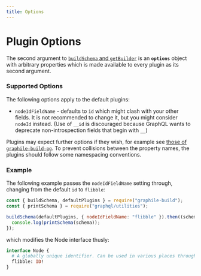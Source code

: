 ```yaml
---
title: Options
---
```


# Plugin Options

The second argument to
[`buildSchema` and `getBuilder`](./graphile-build)
is an **`options`** object with arbitrary properties which is made available to
every plugin as its second argument.

### Supported Options

The following options apply to the default plugins:

- `nodeIdFieldName` - defaults to `id` which might clash with your other fields.
  It is not recommended to change it, but you might consider `nodeId` instead.
  (Use of `__id` is discouraged because GraphQL wants to deprecate
  non-introspection fields that begin with `__`)

Plugins may expect further options if they wish, for example see
[those of `graphile-build-pg`](/graphile-build-pg/4/settings). To prevent
collisions between the property names, the plugins should follow some
namespacing conventions.

### Example

The following example passes the `nodeIdFieldName` setting through, changing
from the default `id` to `flibble`:

<!-- source: examples/empty-schema-with-options.js -->

```js
const { buildSchema, defaultPlugins } = require("graphile-build");
const { printSchema } = require("graphql/utilities");

buildSchema(defaultPlugins, { nodeIdFieldName: "flibble" }).then((schema) => {
  console.log(printSchema(schema));
});
```

which modifies the Node interface thusly:

```graphql
interface Node {
  # A globally unique identifier. Can be used in various places throughout the system to identify this single value.
  flibble: ID!
}
```
